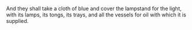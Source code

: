 And they shall take a cloth of blue and cover the lampstand for the light, with its lamps, its tongs, its trays, and all the vessels for oil with which it is supplied.
